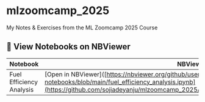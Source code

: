 # mlzoomcamp_2025

My Notes & Exercises from the ML Zoomcamp 2025 Course

## 📘 View Notebooks on NBViewer

| Notebook | NBViewer Link |
|-----------|----------------|
| Fuel Efficiency Analysis | [Open in NBViewer]([https://nbviewer.org/github/username/my-notebooks/blob/main/fuel_efficiency_analysis.ipynb](https://github.com/sojiadeyanju/mlzoomcamp_2025/blob/main/Module%202/module_2_homework.ipynb) |
